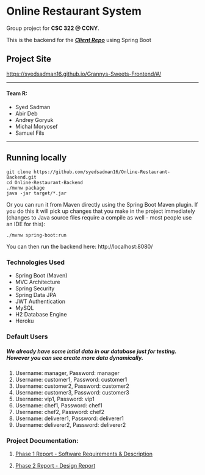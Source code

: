 # Online Restaurant System
Group project for **CSC 322 @ CCNY**.

This is the backend for the [***Client Repo***](https://github.com/syedsadman16/Online-Restaurant-System-Frontend) using Spring Boot

## Project Site
https://syedsadman16.github.io/Grannys-Sweets-Frontend/#/

------
#### Team R:
 - Syed Sadman
 - Abir Deb
 - Andrey Goryuk
 - Michal Moryosef
 - Samuel Fils

----

## Running locally

```
git clone https://github.com/syedsadman16/Online-Restaurant-Backend.git
cd Online-Restaurant-Backend
./mvnw package
java -jar target/*.jar
```

Or you can run it from Maven directly using the Spring Boot Maven plugin. If you do this it will pick up changes that you make in the project immediately (changes to Java source files require a compile as well - most people use an IDE for this):

```
./mvnw spring-boot:run
```

You can then run the backend here: http://localhost:8080/

### Technologies Used
- Spring Boot (Maven)
- MVC Architecture
- Spring Security
- Spring Data JPA
- JWT Authentication
- MySQL
- H2 Database Engine
- Heroku

### Default Users
##### We already have some intial data in our database just for testing. However you can see create more data dynamically. 
1. Username: manager, Password: manager
2. Username: customer1, Password: customer1
3. Username: customer2, Password: customer2
4. Username: customer3, Password: customer3
5. Username: vip1, Password: vip1
6. Username: chef1, Password: chef1
7. Username: chef2, Password: chef2
8. Username: deliverer1, Password: deliverer1
9. Username: deliverer2, Password: deliverer2



### Project Documentation:

1. [Phase 1 Report - Software Requirements & Description](https://github.com/syedsadman16/Online-Restaurant-Backend/blob/next/CSC32200_ORS_R.pdf)

2. [Phase 2 Report - Design Report](https://github.com/syedsadman16/Online-Restaurant-Backend/blob/next/CSC32200_ORS_R_Phase2.pdf)
